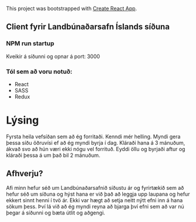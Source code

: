 This project was bootstrapped with [Create React App](https://github.com/facebook/create-react-app).

## Client fyrir Landbúnaðarsafn Íslands síðuna

### NPM run startup

Kveikir á síðunni og opnar á port: 3000

### Tól sem að voru notuð:
* React
* SASS
* Redux

# Lýsing
Fyrsta heila vefsíðan sem að ég forritaði. Kenndi mér helling. Myndi gera þessa síðu öðruvísi ef að ég myndi byrja í dag.
Kláraði hana á 3 mánuðum, ákvað svo að hún væri ekki nógu vel forrituð. Eyddi öllu og byrjaði aftur og kláraði þessa á
um það bil 2 mánuðum.


## Afhverju?
Afi minn hefur séð um Landbúnaðarsafnið síðustu ár og fyrirtækið sem að hefur séð um síðuna og hýst hana er við það að leggja upp laupana og hefur ekkert sinnt henni í tvö ár. Ekki var hægt að setja neitt nýtt efni inn á hana sökum þess. Því lá við að ég myndi reyna að bjarga því efni sem að var nú þegar á síðunni og bæta útlit og aðgengi.
